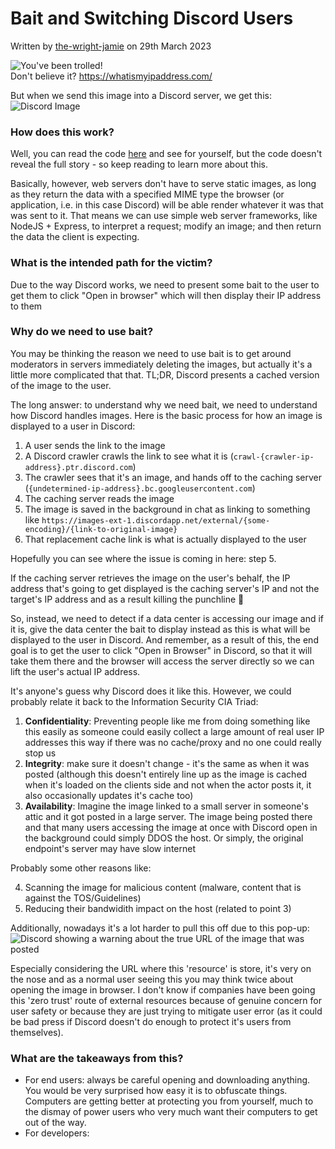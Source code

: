 # Bait and Switching Discord Users

Written by [the-wright-jamie](https://the-wright-jamie.dev/) on 29th March 2023

![You've been trolled!](https://troll.the-wright-jamie.dev/troll.png)  
Don't believe it? <https://whatismyipaddress.com/>

But when we send this image into a Discord server, we get this:  
![Discord Image](https://xsfs.xyz/assets/img/2023/discord-bait.png)

### How does this work?

Well, you can read the code [here](https://github.com/the-wright-jamie/Image-Troll-Server) and see for yourself, but the code doesn't reveal the full story - so keep reading to learn more about this.

Basically, however, web servers don't have to serve static images, as long as they return the data with a specified MIME type the browser (or application, i.e. in this case Discord) will be able render whatever it was that was sent to it. That means we can use simple web server frameworks, like NodeJS + Express, to interpret a request; modify an image; and then return the data the client is expecting.

### What is the intended path for the victim?

Due to the way Discord works, we need to present some bait to the user to get them to click "Open in browser" which will then display their IP address to them

### Why do we need to use bait?

You may be thinking the reason we need to use bait is to get around moderators in servers immediately deleting the images, but actually it's a little more complicated that that. TL;DR, Discord presents a cached version of the image to the user.

The long answer: to understand why we need bait, we need to understand how Discord handles images. Here is the basic process for how an image is displayed to a user in Discord:

1. A user sends the link to the image
2. A Discord crawler crawls the link to see what it is (`crawl-{crawler-ip-address}.ptr.discord.com`)
3. The crawler sees that it's an image, and hands off to the caching server (`{undetermined-ip-address}.bc.googleusercontent.com`)
4. The caching server reads the image
5. The image is saved in the background in chat as linking to something like `https://images-ext-1.discordapp.net/external/{some-encoding}/{link-to-original-image}`
6. That replacement cache link is what is actually displayed to the user

Hopefully you can see where the issue is coming in here: step 5.

If the caching server retrieves the image on the user's behalf, the IP address that's going to get displayed is the caching server's IP and not the target's IP address and as a result killing the punchline 🫤

So, instead, we need to detect if a data center is accessing our image and if it is, give the data center the bait to display instead as this is what will be displayed to the user in Discord. And remember, as a result of this, the end goal is to get the user to click "Open in Browser" in Discord, so that it will take them there and the browser will access the server directly so we can lift the user's actual IP address.

It's anyone's guess why Discord does it like this. However, we could probably relate it back to the Information Security CIA Triad:

1. **Confidentiality**: Preventing people like me from doing something like this easily as someone could easily collect a large amount of real user IP addresses this way if there was no cache/proxy and no one could really stop us
2. **Integrity**: make sure it doesn't change - it's the same as when it was posted (although this doesn't entirely line up as the image is cached when it's loaded on the clients side and not when the actor posts it, it also occasionally updates it's cache too)
3. **Availability**: Imagine the image linked to a small server in someone's attic and it got posted in a large server. The image being posted there and that many users accessing the image at once with Discord open in the background could simply DDOS the host. Or simply, the original endpoint's server may have slow internet

Probably some other reasons like:

4. Scanning the image for malicious content (malware, content that is against the TOS/Guidelines)
5. Reducing their bandwidith impact on the host (related to point 3)

Additionally, nowadays it's a lot harder to pull this off due to this pop-up:
![Discord showing a warning about the true URL of the image that was posted](https://xsfs.xyz/assets/2023/discord-warning.png)

Especially considering the URL where this 'resource' is store, it's very on the nose and as a normal user seeing this you may think twice about opening the image in browser. I don't know if companies have been going this 'zero trust' route of external resources because of genuine concern for user safety or because they are just trying to mitigate user error (as it could be bad press if Discord doesn't do enough to protect it's users from themselves).

### What are the takeaways from this?

- For end users: always be careful opening and downloading anything. You would be very surprised how easy it is to obfuscate things. Computers are getting better at protecting you from yourself, much to the dismay of power users who very much want their computers to get out of the way.
- For developers:
